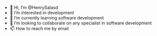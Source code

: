 - 👋 Hi, I’m @HenrySalasd
- 👀 I’m interested in development
- 🌱 I’m currently learning software development
- 💞️ I’m looking to collaborate on any specialist in software development
- 📫 How to reach me by email

<!---
HenrySalasd/HenrySalasd is a ✨ special ✨ repository because its `README.md` (this file) appears on your GitHub profile.
You can click the Preview link to take a look at your changes.
--->
